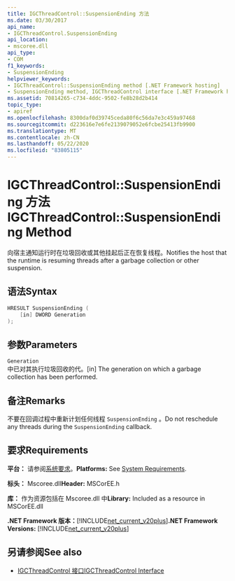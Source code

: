 ```yaml
---
title: IGCThreadControl::SuspensionEnding 方法
ms.date: 03/30/2017
api_name:
- IGCThreadControl.SuspensionEnding
api_location:
- mscoree.dll
api_type:
- COM
f1_keywords:
- SuspensionEnding
helpviewer_keywords:
- IGCThreadControl::SuspensionEnding method [.NET Framework hosting]
- SuspensionEnding method, IGCThreadControl interface [.NET Framework hosting]
ms.assetid: 70814265-c734-4ddc-9502-fe8b28d2b414
topic_type:
- apiref
ms.openlocfilehash: 8300daf0d39745ceda80f6c56da7e3c459a97468
ms.sourcegitcommit: d223616e7e6fe2139079052e6fcbe25413fb9900
ms.translationtype: MT
ms.contentlocale: zh-CN
ms.lasthandoff: 05/22/2020
ms.locfileid: "83805115"
---
```

# <a name="igcthreadcontrolsuspensionending-method"></a><span data-ttu-id="d48ee-102">IGCThreadControl::SuspensionEnding 方法</span><span class="sxs-lookup"><span data-stu-id="d48ee-102">IGCThreadControl::SuspensionEnding Method</span></span>
<span data-ttu-id="d48ee-103">向宿主通知运行时在垃圾回收或其他挂起后正在恢复线程。</span><span class="sxs-lookup"><span data-stu-id="d48ee-103">Notifies the host that the runtime is resuming threads after a garbage collection or other suspension.</span></span>  
  
## <a name="syntax"></a><span data-ttu-id="d48ee-104">语法</span><span class="sxs-lookup"><span data-stu-id="d48ee-104">Syntax</span></span>  
  
```cpp  
HRESULT SuspensionEnding (  
    [in] DWORD Generation  
);  
```  
  
## <a name="parameters"></a><span data-ttu-id="d48ee-105">参数</span><span class="sxs-lookup"><span data-stu-id="d48ee-105">Parameters</span></span>  
 `Generation`  
 <span data-ttu-id="d48ee-106">中已对其执行垃圾回收的代。</span><span class="sxs-lookup"><span data-stu-id="d48ee-106">[in] The generation on which a garbage collection has been performed.</span></span>  
  
## <a name="remarks"></a><span data-ttu-id="d48ee-107">备注</span><span class="sxs-lookup"><span data-stu-id="d48ee-107">Remarks</span></span>  
 <span data-ttu-id="d48ee-108">不要在回调过程中重新计划任何线程 `SuspensionEnding` 。</span><span class="sxs-lookup"><span data-stu-id="d48ee-108">Do not reschedule any threads during the `SuspensionEnding` callback.</span></span>  
  
## <a name="requirements"></a><span data-ttu-id="d48ee-109">要求</span><span class="sxs-lookup"><span data-stu-id="d48ee-109">Requirements</span></span>  
 <span data-ttu-id="d48ee-110">**平台：** 请参阅[系统要求](../../get-started/system-requirements.md)。</span><span class="sxs-lookup"><span data-stu-id="d48ee-110">**Platforms:** See [System Requirements](../../get-started/system-requirements.md).</span></span>  
  
 <span data-ttu-id="d48ee-111">**标头：** Mscoree.dll</span><span class="sxs-lookup"><span data-stu-id="d48ee-111">**Header:** MSCorEE.h</span></span>  
  
 <span data-ttu-id="d48ee-112">**库：** 作为资源包括在 Mscoree.dll 中</span><span class="sxs-lookup"><span data-stu-id="d48ee-112">**Library:** Included as a resource in MSCorEE.dll</span></span>  
  
 <span data-ttu-id="d48ee-113">**.NET Framework 版本：**[!INCLUDE[net_current_v20plus](../../../../includes/net-current-v20plus-md.md)]</span><span class="sxs-lookup"><span data-stu-id="d48ee-113">**.NET Framework Versions:** [!INCLUDE[net_current_v20plus](../../../../includes/net-current-v20plus-md.md)]</span></span>  
  
## <a name="see-also"></a><span data-ttu-id="d48ee-114">另请参阅</span><span class="sxs-lookup"><span data-stu-id="d48ee-114">See also</span></span>

- [<span data-ttu-id="d48ee-115">IGCThreadControl 接口</span><span class="sxs-lookup"><span data-stu-id="d48ee-115">IGCThreadControl Interface</span></span>](igcthreadcontrol-interface.md)
